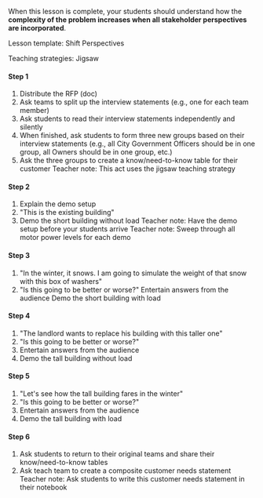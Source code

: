When this lesson is complete, your students should understand how the **complexity of the problem increases when all stakeholder perspectives are incorporated**.

Lesson template: Shift Perspectives

Teaching strategies: Jigsaw

#### Step 1
1. Distribute the RFP (doc)
2. Ask teams to split up the interview statements (e.g., one for each team member)
3. Ask students to read their interview statements independently and silently
4. When finished, ask students to form three new groups based on their interview statements (e.g., all City Government Officers should be in one group, all Owners should be in one group, etc.)
5. Ask the three groups to create a know/need-to-know table for their customer
Teacher note: This act uses the jigsaw teaching strategy

#### Step 2
1. Explain the demo setup
2. "This is the existing building"
3. Demo the short building without load
Teacher note: Have the demo setup before your students arrive
Teacher note: Sweep through all motor power levels for each demo

#### Step 3
1. "In the winter, it snows.  I am going to simulate the weight of that snow with this box of washers"
2. "Is this going to be better or worse?"
Entertain answers from the audience
Demo the short building with load

#### Step 4
1. "The landlord wants to replace his building with this taller one"
2. "Is this going to be better or worse?"
3. Entertain answers from the audience
4. Demo the tall building without load

#### Step 5
1. "Let's see how the tall building fares in the winter"
2. "Is this going to be better or worse?"
3. Entertain answers from the audience
4. Demo the tall building with load

#### Step 6
1. Ask students to return to their original teams and share their know/need-to-know tables
2. Ask teach team to create a composite customer needs statement
Teacher note: Ask students to write this customer needs statement in their notebook
